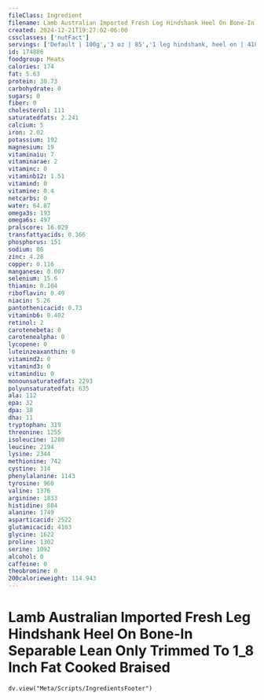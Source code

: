 ```yaml
---
fileClass: Ingredient
filename: Lamb Australian Imported Fresh Leg Hindshank Heel On Bone-In Separable Lean Only Trimmed To 1_8 Inch Fat Cooked Braised
created: 2024-12-21T19:27:02-06:00
cssclasses: ['nutFact']
servings: ['Default | 100g','3 oz | 85','1 leg hindshank, heel on | 418']
id: 174886
foodgroup: Meats
calories: 174
fat: 5.63
protein: 30.73
carbohydrate: 0
sugars: 0
fiber: 0
cholesterol: 111
saturatedfats: 2.241
calcium: 5
iron: 2.02
potassium: 192
magnesium: 19
vitaminaiu: 7
vitaminarae: 2
vitaminc: 0
vitaminb12: 1.51
vitamind: 0
vitamine: 0.4
netcarbs: 0
water: 64.87
omega3s: 193
omega6s: 497
pralscore: 16.029
transfattyacids: 0.366
phosphorus: 151
sodium: 86
zinc: 4.28
copper: 0.116
manganese: 0.007
selenium: 15.6
thiamin: 0.104
riboflavin: 0.49
niacin: 5.26
pantothenicacid: 0.73
vitaminb6: 0.402
retinol: 2
carotenebeta: 0
carotenealpha: 0
lycopene: 0
luteinzeaxanthin: 0
vitamind2: 0
vitamind3: 0
vitamindiu: 0
monounsaturatedfat: 2293
polyunsaturatedfat: 635
ala: 112
epa: 32
dpa: 38
dha: 11
tryptophan: 319
threonine: 1255
isoleucine: 1280
leucine: 2194
lysine: 2344
methionine: 742
cystine: 314
phenylalanine: 1143
tyrosine: 960
valine: 1376
arginine: 1833
histidine: 804
alanine: 1749
asparticacid: 2522
glutamicacid: 4103
glycine: 1622
proline: 1302
serine: 1092
alcohol: 0
caffeine: 0
theobromine: 0
200calorieweight: 114.943
---
```


# Lamb Australian Imported Fresh Leg Hindshank Heel On Bone-In Separable Lean Only Trimmed To 1_8 Inch Fat Cooked Braised

```dataviewjs
dv.view("Meta/Scripts/IngredientsFooter")
```